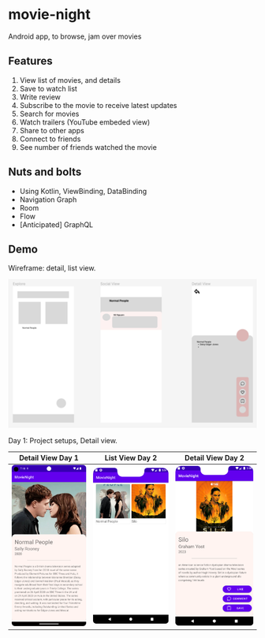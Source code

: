 # movie-night

Android app, to browse, jam over movies

## Features

1. View list of movies, and details
2. Save to watch list
3. Write review
4. Subscribe to the movie to receive latest updates
5. Search for movies
6. Watch trailers (YouTube embeded view)
7. Share to other apps
8. Connect to friends
9. See number of friends watched the movie

## Nuts and bolts

- Using Kotlin, ViewBinding, DataBinding
- Navigation Graph
- Room
- Flow
- [Anticipated] GraphQL

## Demo

Wireframe: detail, list view.

![Wireframe](Readme_images/wireframe_1.png)

Day 1: Project setups, Detail view.

| Detail View Day 1 | List View Day 2 | Detail View Day 2|
|--|--|--|
|![Day1](/Readme_images/Day_1b.png)|![Day2a](/Readme_images/Day2_listview.png)|![Day2b](/Readme_images/Detail_button.png)|
